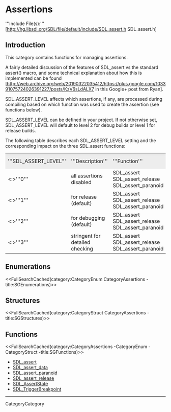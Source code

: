 # Assertions

'''Include File(s):''' [http://hg.libsdl.org/SDL/file/default/include/SDL_assert.h SDL_assert.h]


## Introduction
This category contains functions for managing assertions.

A fairly detailed discussion of the features of SDL_assert vs the standard assert() macro, and some technical explanation about how this is implemented can be found [http://web.archive.org/web/20190322035412/https://plus.google.com/103391075724026391227/posts/KzV6sLdALX7 in this Google+ post from Ryan].

SDL_ASSERT_LEVEL affects which assertions, if any, are processed during compiling based on which function was used to create the assertion (see functions below).

SDL_ASSERT_LEVEL can be defined in your project.  If not otherwise set, SDL_ASSERT_LEVEL will default to level 2 for debug builds or level 1 for release builds.  

The following table describes each SDL_ASSERT_LEVEL setting and the corresponding impact on the three SDL_assert functions:

<table>
<tr style="background-color:#EDEDED;">
<td>'''SDL_ASSERT_LEVEL'''</td>
<td>'''Description'''</td>
<td>'''Function'''</td>
<td>'''Function Status'''</td>
<tr>
</tr>
<td><:>'''0'''</td>
<td>all assertions disabled</td>
<td>SDL_assert<br/>SDL_assert_release<br/>SDL_assert_paranoid</td>
<td>disabled<br/>disabled<br/>disabled</td>
<tr>
</tr>
<td><:>'''1'''</td>
<td>for release (default)</td>
<td>SDL_assert<br/>SDL_assert_release<br/>SDL_assert_paranoid</td>
<td>disabled<br/>'''enabled'''<br/>disabled</td>
<tr>
</tr>
<td><:>'''2'''</td>
<td>for debugging (default)</td>
<td>SDL_assert<br/>SDL_assert_release<br/>SDL_assert_paranoid</td>
<td>'''enabled'''<br/>'''enabled'''<br/>disabled</td>
<tr>
</tr>
<td><:>'''3'''</td>
<td>stringent for detailed checking</td>
<td>SDL_assert<br/>SDL_assert_release<br/>SDL_assert_paranoid</td>
<td>'''enabled'''<br/>'''enabled'''<br/>'''enabled'''</td>
</tr>
</table>


## Enumerations
<<FullSearchCached(category:CategoryEnum CategoryAssertions -title:SGEnumerations)>>

## Structures
<<FullSearchCached(category:CategoryStruct CategoryAssertions -title:SGStructures)>>

## Functions
<<FullSearchCached(category:CategoryAssertions -CategoryEnum -CategoryStruct -title:SGFunctions)>>


<!-- BEGIN CATEGORY LIST -->
- [SDL_assert](SDL_assert)
- [SDL_assert_data](SDL_assert_data)
- [SDL_assert_paranoid](SDL_assert_paranoid)
- [SDL_assert_release](SDL_assert_release)
- [SDL_AssertState](SDL_AssertState)
- [SDL_TriggerBreakpoint](SDL_TriggerBreakpoint)
<!-- END CATEGORY LIST -->
----
CategoryCategory
